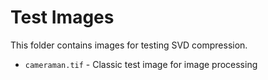 # Test Images

This folder contains images for testing SVD compression.

- `cameraman.tif` - Classic test image for image processing

